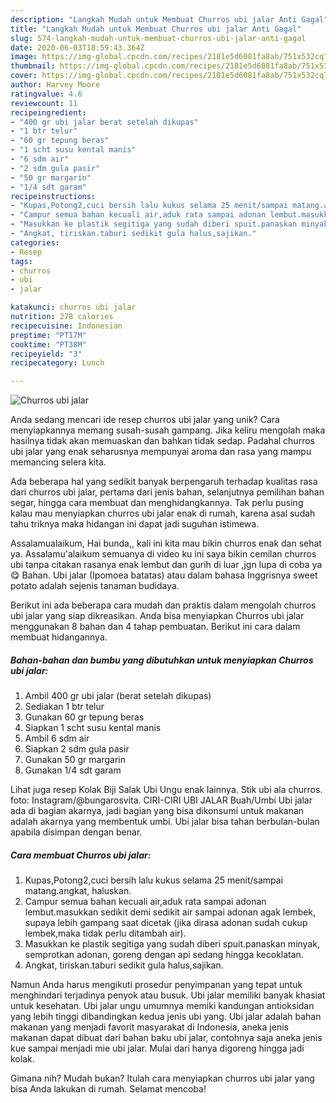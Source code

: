 ```yaml
---
description: "Langkah Mudah untuk Membuat Churros ubi jalar Anti Gagal"
title: "Langkah Mudah untuk Membuat Churros ubi jalar Anti Gagal"
slug: 574-langkah-mudah-untuk-membuat-churros-ubi-jalar-anti-gagal
date: 2020-06-03T18:59:43.364Z
image: https://img-global.cpcdn.com/recipes/2181e5d6081fa8ab/751x532cq70/churros-ubi-jalar-foto-resep-utama.jpg
thumbnail: https://img-global.cpcdn.com/recipes/2181e5d6081fa8ab/751x532cq70/churros-ubi-jalar-foto-resep-utama.jpg
cover: https://img-global.cpcdn.com/recipes/2181e5d6081fa8ab/751x532cq70/churros-ubi-jalar-foto-resep-utama.jpg
author: Harvey Moore
ratingvalue: 4.6
reviewcount: 11
recipeingredient:
- "400 gr ubi jalar berat setelah dikupas"
- "1 btr telur"
- "60 gr tepung beras"
- "1 scht susu kental manis"
- "6 sdm air"
- "2 sdm gula pasir"
- "50 gr margarin"
- "1/4 sdt garam"
recipeinstructions:
- "Kupas,Potong2,cuci bersih lalu kukus selama 25 menit/sampai matang.angkat, haluskan."
- "Campur semua bahan kecuali air,aduk rata sampai adonan lembut.masukkan sedikit demi sedikit air sampai adonan agak lembek, supaya lebih gampang saat dicetak (jika dirasa adonan sudah cukup lembek,maka tidak perlu ditambah air)."
- "Masukkan ke plastik segitiga yang sudah diberi spuit.panaskan minyak, semprotkan adonan, goreng dengan api sedang hingga kecoklatan."
- "Angkat, tiriskan.taburi sedikit gula halus,sajikan."
categories:
- Resep
tags:
- churros
- ubi
- jalar

katakunci: churros ubi jalar 
nutrition: 278 calories
recipecuisine: Indonesian
preptime: "PT17M"
cooktime: "PT38M"
recipeyield: "3"
recipecategory: Lunch

---
```



![Churros ubi jalar](https://img-global.cpcdn.com/recipes/2181e5d6081fa8ab/751x532cq70/churros-ubi-jalar-foto-resep-utama.jpg)

Anda sedang mencari ide resep churros ubi jalar yang unik? Cara menyiapkannya memang susah-susah gampang. Jika keliru mengolah maka hasilnya tidak akan memuaskan dan bahkan tidak sedap. Padahal churros ubi jalar yang enak seharusnya mempunyai aroma dan rasa yang mampu memancing selera kita.

Ada beberapa hal yang sedikit banyak berpengaruh terhadap kualitas rasa dari churros ubi jalar, pertama dari jenis bahan, selanjutnya pemilihan bahan segar, hingga cara membuat dan menghidangkannya. Tak perlu pusing kalau mau menyiapkan churros ubi jalar enak di rumah, karena asal sudah tahu triknya maka hidangan ini dapat jadi suguhan istimewa.

Assalamualaikum, Hai bunda,, kali ini kita mau bikin churros enak dan sehat ya. Assalamu&#39;alaikum semuanya di video ku ini saya bikin cemilan churros ubi tanpa citakan rasanya enak lembut dan gurih di luar ,jgn lupa di coba ya 😋 Bahan. Ubi jalar (Ipomoea batatas) atau dalam bahasa Inggrisnya sweet potato adalah sejenis tanaman budidaya.


Berikut ini ada beberapa cara mudah dan praktis dalam mengolah churros ubi jalar yang siap dikreasikan. Anda bisa menyiapkan Churros ubi jalar menggunakan 8 bahan dan 4 tahap pembuatan. Berikut ini cara dalam membuat hidangannya.

<!--inarticleads1-->

##### Bahan-bahan dan bumbu yang dibutuhkan untuk menyiapkan Churros ubi jalar:

1. Ambil 400 gr ubi jalar (berat setelah dikupas)
1. Sediakan 1 btr telur
1. Gunakan 60 gr tepung beras
1. Siapkan 1 scht susu kental manis
1. Ambil 6 sdm air
1. Siapkan 2 sdm gula pasir
1. Gunakan 50 gr margarin
1. Gunakan 1/4 sdt garam


Lihat juga resep Kolak Biji Salak Ubi Ungu enak lainnya. Stik ubi ala churros. foto: Instagram/@bungarosvita. CIRI-CIRI UBI JALAR Buah/Umbi Ubi jalar ada di bagian akarnya, jadi bagian yang bisa dikonsumi untuk makanan adalah akarnya yang membentuk umbi. Ubi jalar bisa tahan berbulan-bulan apabila disimpan dengan benar. 

<!--inarticleads2-->

##### Cara membuat Churros ubi jalar:

1. Kupas,Potong2,cuci bersih lalu kukus selama 25 menit/sampai matang.angkat, haluskan.
1. Campur semua bahan kecuali air,aduk rata sampai adonan lembut.masukkan sedikit demi sedikit air sampai adonan agak lembek, supaya lebih gampang saat dicetak (jika dirasa adonan sudah cukup lembek,maka tidak perlu ditambah air).
1. Masukkan ke plastik segitiga yang sudah diberi spuit.panaskan minyak, semprotkan adonan, goreng dengan api sedang hingga kecoklatan.
1. Angkat, tiriskan.taburi sedikit gula halus,sajikan.


Namun Anda harus mengikuti prosedur penyimpanan yang tepat untuk menghindari terjadinya penyok atau busuk. Ubi jalar memiliki banyak khasiat untuk kesehatan. Ubi jalar ungu umumnya memiki kandungan antioksidan yang lebih tinggi dibandingkan kedua jenis ubi yang. Ubi jalar adalah bahan makanan yang menjadi favorit masyarakat di Indonesia, aneka jenis makanan dapat dibuat dari bahan baku ubi jalar, contohnya saja aneka jenis kue sampai menjadi mie ubi jalar. Mulai dari hanya digoreng hingga jadi kolak. 

Gimana nih? Mudah bukan? Itulah cara menyiapkan churros ubi jalar yang bisa Anda lakukan di rumah. Selamat mencoba!
